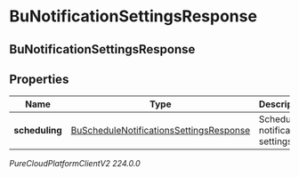 # BuNotificationSettingsResponse

## BuNotificationSettingsResponse

## Properties

|Name | Type | Description | Notes|
|------------ | ------------- | ------------- | -------------|
| **scheduling** | [BuScheduleNotificationsSettingsResponse](BuScheduleNotificationsSettingsResponse) | Schedule notification settings | [optional] |



_PureCloudPlatformClientV2 224.0.0_
